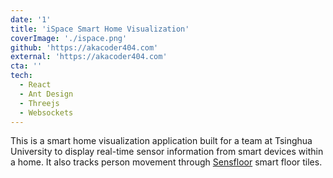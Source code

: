 ```yaml
---
date: '1'
title: 'iSpace Smart Home Visualization'
coverImage: './ispace.png'
github: 'https://akacoder404.com'
external: 'https://akacoder404.com'
cta: ''
tech:
  - React
  - Ant Design
  - Threejs
  - Websockets
---
```


This is a smart home visualization application built for a team at Tsinghua University to display real-time sensor information from smart devices within a home. It also tracks person movement through [Sensfloor](https://future-shape.com/en/system/) smart floor tiles.
